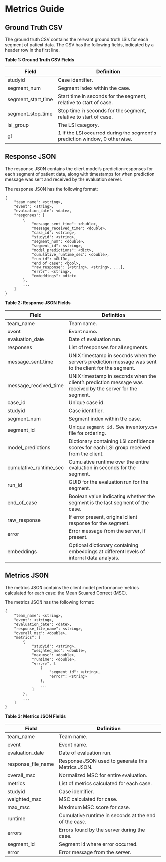 # Metrics Guide

## Ground Truth CSV

The ground truth CSV contains the relevant ground truth LSIs for each segment of patient data. The CSV has the following fields, indicated by a header row in the first line.

**Table 1: Ground Truth CSV Fields**

| Field	| Definition |
| ----- | ---------- |
|studyid|	Case identifier.|
|segment_num| Segment index within the case.|
|segment_start_time| Start time in seconds for the segment, relative to start of case.|
|segment_stop_time| Stop time in seconds for the segment, relative to start of case.|
|lsi_group|The LSI category.|
|gt| 1 if the LSI occurred during the segment's prediction window, 0 otherwise. |

## Response JSON
The response JSON contains the client model’s prediction responses for each segment of patient data, along with timestamps for when prediction message was sent and received by the evaluation server. 

The response JSON has the following format:  
```
{
    "team_name": <string>,
    "event": <string>,
    "evaluation_date": <date>,
    "responses": [
        {
            "message_sent_time": <double>,
            "message_received_time": <double>,
            "case_id": <string>,
            "studyid": <string>,
            "segment_num": <double>,
            "segment_id": <string>,
            "model_predictions": <dict>,
            "cumulative_runtime_sec": <double>,
            "run_id": <GUID>,
            "end_of_case": <bool>,
            "raw_response": [<string>, <string>, ...],
            "error": <string>,
            "embeddings": <dict>
        },
        ...
    ]
}
```
**Table 2: Response JSON Fields**

| Field	| Definition |
| ----- | ---------- |
|team_name	|Team name.|
|event	|Event name.|
|evaluation_date	|Date of evaluation run.|
|responses	|List of responses for all segments.|
|message_sent_time	|UNIX timestamp in seconds when the server’s prediction message was sent to the client for the segment. |
|message_received_time	|UNIX timestamp in seconds when the client’s prediction message was received by the server for the segment.|
|case_id|	Unique case id.|
|studyid|	Case identifier.|
|segment_num| Segment index within the case.|
|segment_id	|Unique `segment id.` See inventory.csv file for ordering.|
|model_predictions	|Dictionary containing LSI confidence scores for each LSI group received from the client.|
|cumulative_runtime_sec	|Cumulative runtime over the entire evaluation in seconds for the segment. |
|run_id	|GUID for the evaluation run for the segment.|
|end_of_case	|Boolean value indicating whether the segment is the last segment of the case.|
|raw_response	|If error present, original client response for the segment. |
|error	|Error message from the server, if present.|
|embeddings| Optional dictionary containing  embeddings at different levels of internal data analysis.|

## Metrics JSON
The metrics JSON contains the client model performance metrics calculated for each case: the Mean Squared Correct (MSC).

The metrics JSON has the following format:  
```
{
    "team_name": <string>,
    "event": <string>,
    "evaluation_date": <date>,
    "response_file_name": <string>,
    "overall_msc": <double>,
    "metrics": [
        {
            "studyid": <string>,
            "weighted_msc": <double>,
            "max_msc": <double>,
            "runtime": <double>,
            "errors": [
                {
                    "segment_id": <string>,
                    "error": <string>
                },
                ...
            ]
        },
        ...
    ]
}
```

**Table 3: Metrics JSON Fields**

| Field	| Definition |
| ----- | ---------- |
|team_name|	Team name.|
|event	|Event name.|
|evaluation_date	|Date of evaluation run.|
|response_file_name|	Response JSON used to generate this Metrics JSON.|
|overall_msc| Normalized MSC for entire evaluation.|
|metrics	|List of metrics calculated for each case.|
|studyid|	Case identifier.|
|weighted_msc| MSC calculated for case.|
|max_msc| Maximum MSC score for case.|
|runtime	|Cumulative runtime in seconds at the end of the case.|
|errors	|Errors found by the server during the case.|
|segment_id	|Segment id where error occurred. |
|error	|Error message from the server.|
